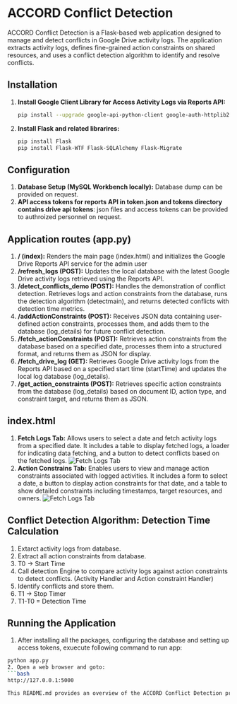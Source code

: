 # ACCORD Conflict Detection

ACCORD Conflict Detection is a Flask-based web application designed to manage and detect conflicts in Google Drive activity logs. The application extracts activity logs, defines fine-grained action constraints on shared resources, and uses a conflict detection algorithm to identify and resolve conflicts.

## Installation

1. **Install Google Client Library for Access Activity Logs via Reports API:**
   ```bash
   pip install --upgrade google-api-python-client google-auth-httplib2 google-auth-oauthlib
2. **Install Flask and related librarires:**
   ```bash
   pip install Flask
   pip install Flask-WTF Flask-SQLAlchemy Flask-Migrate

## Configuration
1. **Database Setup (MySQL Workbench locally):** Database dump can be provided on request.
2. **API access tokens for reports API in token.json and tokens directory contains drive api tokens**: json files and access tokens can be provided to authroized personnel on request.

## Application routes (app.py)
1. **/ (index):** Renders the main page (index.html) and initializes the Google Drive Reports API service for the admin user
2. **/refresh_logs (POST):** Updates the local database with the latest Google Drive activity logs retrieved using the Reports API.
3. **/detect_conflicts_demo (POST):** Handles the demonstration of conflict detection. Retrieves logs and action constraints from the database, runs the detection algorithm (detectmain), and returns detected conflicts with detection time metrics.
4. **/addActionConstraints (POST):** Receives JSON data containing user-defined action constraints, processes them, and adds them to the database (log_details) for future conflict detection.
5. **/fetch_actionConstraints (POST):** Retrieves action constraints from the database based on a specified date, processes them into a structured format, and returns them as JSON for display.
6. **/fetch_drive_log (GET):** Retrieves Google Drive activity logs from the Reports API based on a specified start time (startTime) and updates the local log database (log_details).
7. **/get_action_constraints (POST):** Retrieves specific action constraints from the database (log_details) based on document ID, action type, and constraint target, and returns them as JSON.

## index.html
1. **Fetch Logs Tab:** Allows users to select a date and fetch activity logs from a specified date. It includes a table to display fetched logs, a loader for indicating data fetching, and a button to detect conflicts based on the fetched logs.
![Fetch Logs Tab](static/img/fetchLog.png)
2. **Action Constrains Tab:** Enables users to view and manage action constraints associated with logged activities. It includes a form to select a date, a button to display action constraints for that date, and a table to show detailed constraints including timestamps, target resources, and owners.
![Fetch Logs Tab](static/img/actionConstraint.png)

## Conflict Detection Algorithm: Detection Time Calculation
1. Extarct activity logs from database.
2. Extract all action constraints from database.
3. T0 -> Start Time
4. Call detection Engine to compare activity logs against action constraints to detect conflicts. (Activity Handler and Action constraint Handler)
5. Identify conflicts and store them.
6. T1 -> Stop Timer
7. T1-T0 = Detection Time

## Running the Application
1. After installing all the packages, configuring the database and setting up access tokens, exuecute following command to run app:
```bash
python app.py
2. Open a web browser and goto:
```bash
http://127.0.0.1:5000

This README.md provides an overview of the ACCORD Conflict Detection project, installation and configuration instructions, descriptions of application routes, details about the index page menu tabs, and an explanation of how detection time is calculated.

